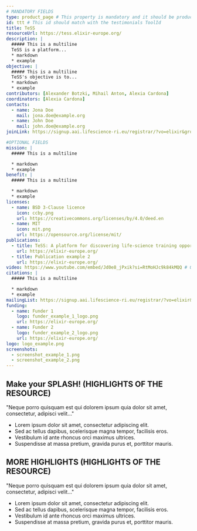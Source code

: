 ```yaml
---
# MANDATORY FIELDS
type: product_page # This property is mandatory and it should be product_page
id: ttt # This id should match with the testimonials ToolId
title: TeSS
resourceUrl: https://tess.elixir-europe.org/
description: |
  ##### This is a multiline 
  TeSS is a platform...
  * markdown
  * example
objective: |
  ##### This is a multiline
  TeSS's objective is to...
  * markdown
  * example 
contributors: [Alexander Botzki, Mihail Anton, Alexia Cardona]
coordinators: [Alexia Cardona]
contacts:
  - name: Jona Doe
    mail: jona.doe@example.org
  - name: John Doe
    mail: john.doe@example.org
joinLink: https://signup.aai.lifescience-ri.eu/registrar/?vo=elixir&group=Community%3ATraining

#OPTIONAL FIELDS
mission: |
  ##### This is a multiline

  * markdown
  * example
benefit: |
  ##### This is a multiline

  * markdown
  * example
licenses:
  - name: BSD 3-Clause licence
    icon: ccby.png
    url: https://creativecommons.org/licenses/by/4.0/deed.en
  - name: MIT
    icon: mit.png
    url: https://opensource.org/license/mit/
publications:
  - title: TeSS: A platform for discovering life-science training opportunities
    url: https://elixir-europe.org/
  - title: Publication example 2
    url: https://elixir-europe.org/
video: https://www.youtube.com/embed/Jd0e8_jPxik?si=RtMoHJc9k84kMQQ # ONLY YOUTUBE SUPPORTED AT THIS MOMENT
citations: |
  ##### This is a multiline

  * markdown
  * example
mailingList: https://signup.aai.lifescience-ri.eu/registrar/?vo=elixir&group=Community%3ATraining
funding:
  - name: Funder 1
    logo: funder_example_1_logo.png
    url: https://elixir-europe.org/ 
  - name: Funder 2
    logo: funder_example_2_logo.png
    url: https://elixir-europe.org/
logo: logo_example.png
screenshots:
  - screenshot_example_1.png
  - screenshot_example_2.png
---
```


## Make your SPLASH! (HIGHLIGHTS OF THE RESOURCE)

"Neque porro quisquam est qui dolorem ipsum quia dolor sit amet, consectetur, adipisci velit..."

* Lorem ipsum dolor sit amet, consectetur adipiscing elit.
* Sed ac tellus dapibus, scelerisque magna tempor, facilisis eros.
* Vestibulum id ante rhoncus orci maximus ultrices.
* Suspendisse at massa pretium, gravida purus et, porttitor mauris.

## MORE HIGHLIGHTS (HIGHLIGHTS OF THE RESOURCE)

"Neque porro quisquam est qui dolorem ipsum quia dolor sit amet, consectetur, adipisci velit..."

* Lorem ipsum dolor sit amet, consectetur adipiscing elit.
* Sed ac tellus dapibus, scelerisque magna tempor, facilisis eros.
* Vestibulum id ante rhoncus orci maximus ultrices.
* Suspendisse at massa pretium, gravida purus et, porttitor mauris.
